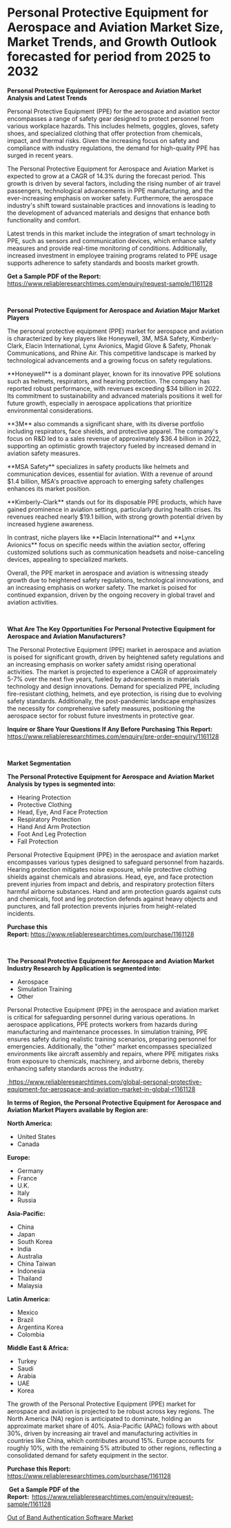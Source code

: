 <p><h1>Personal Protective Equipment for Aerospace and Aviation Market Size, Market Trends, and Growth Outlook forecasted for period from 2025 to 2032</h1></p><p><strong>Personal Protective Equipment for Aerospace and Aviation Market Analysis and Latest Trends</strong></p>
<p><p>Personal Protective Equipment (PPE) for the aerospace and aviation sector encompasses a range of safety gear designed to protect personnel from various workplace hazards. This includes helmets, goggles, gloves, safety shoes, and specialized clothing that offer protection from chemicals, impact, and thermal risks. Given the increasing focus on safety and compliance with industry regulations, the demand for high-quality PPE has surged in recent years.</p><p>The Personal Protective Equipment for Aerospace and Aviation Market is expected to grow at a CAGR of 14.3% during the forecast period. This growth is driven by several factors, including the rising number of air travel passengers, technological advancements in PPE manufacturing, and the ever-increasing emphasis on worker safety. Furthermore, the aerospace industry's shift toward sustainable practices and innovations is leading to the development of advanced materials and designs that enhance both functionality and comfort.</p><p>Latest trends in this market include the integration of smart technology in PPE, such as sensors and communication devices, which enhance safety measures and provide real-time monitoring of conditions. Additionally, increased investment in employee training programs related to PPE usage supports adherence to safety standards and boosts market growth.</p></p>
<p><strong>Get a Sample PDF of the Report:&nbsp;</strong> <a href="https://www.reliableresearchtimes.com/enquiry/request-sample/1161128?utm_campaign=3269&utm_medium=2&utm_source=Github&utm_content=ia&utm_term=22032025&utm_id=personal-protective-equipment-for-aerospace-and-aviation">https://www.reliableresearchtimes.com/enquiry/request-sample/1161128</a></p>
<p>&nbsp;</p>
<p><strong>Personal Protective Equipment for Aerospace and Aviation Major Market Players</strong></p>
<p><p>The personal protective equipment (PPE) market for aerospace and aviation is characterized by key players like Honeywell, 3M, MSA Safety, Kimberly-Clark, Elacin International, Lynx Avionics, Magid Glove & Safety, Phonak Communications, and Rhine Air. This competitive landscape is marked by technological advancements and a growing focus on safety regulations.</p><p>**Honeywell** is a dominant player, known for its innovative PPE solutions such as helmets, respirators, and hearing protection. The company has reported robust performance, with revenues exceeding $34 billion in 2022. Its commitment to sustainability and advanced materials positions it well for future growth, especially in aerospace applications that prioritize environmental considerations.</p><p>**3M** also commands a significant share, with its diverse portfolio including respirators, face shields, and protective apparel. The company's focus on R&D led to a sales revenue of approximately $36.4 billion in 2022, supporting an optimistic growth trajectory fueled by increased demand in aviation safety measures.</p><p>**MSA Safety** specializes in safety products like helmets and communication devices, essential for aviation. With a revenue of around $1.4 billion, MSA's proactive approach to emerging safety challenges enhances its market position.</p><p>**Kimberly-Clark** stands out for its disposable PPE products, which have gained prominence in aviation settings, particularly during health crises. Its revenues reached nearly $19.1 billion, with strong growth potential driven by increased hygiene awareness.</p><p>In contrast, niche players like **Elacin International** and **Lynx Avionics** focus on specific needs within the aviation sector, offering customized solutions such as communication headsets and noise-canceling devices, appealing to specialized markets.</p><p>Overall, the PPE market in aerospace and aviation is witnessing steady growth due to heightened safety regulations, technological innovations, and an increasing emphasis on worker safety. The market is poised for continued expansion, driven by the ongoing recovery in global travel and aviation activities.</p></p>
<p>&nbsp;</p>
<p><strong>What Are The Key Opportunities For Personal Protective Equipment for Aerospace and Aviation Manufacturers?</strong></p>
<p><p>The Personal Protective Equipment (PPE) market in aerospace and aviation is poised for significant growth, driven by heightened safety regulations and an increasing emphasis on worker safety amidst rising operational activities. The market is projected to experience a CAGR of approximately 5-7% over the next five years, fueled by advancements in materials technology and design innovations. Demand for specialized PPE, including fire-resistant clothing, helmets, and eye protection, is rising due to evolving safety standards. Additionally, the post-pandemic landscape emphasizes the necessity for comprehensive safety measures, positioning the aerospace sector for robust future investments in protective gear.</p></p>
<p><strong>Inquire or Share Your Questions If Any Before Purchasing This Report:</strong> <a href="https://www.reliableresearchtimes.com/enquiry/pre-order-enquiry/1161128?utm_campaign=3269&utm_medium=2&utm_source=Github&utm_content=ia&utm_term=22032025&utm_id=personal-protective-equipment-for-aerospace-and-aviation">https://www.reliableresearchtimes.com/enquiry/pre-order-enquiry/1161128</a></p>
<p>&nbsp;</p>
<p><strong>Market Segmentation</strong></p>
<p><strong>The Personal Protective Equipment for Aerospace and Aviation Market Analysis by types is segmented into:</strong></p>
<p><ul><li>Hearing Protection</li><li>Protective Clothing</li><li>Head, Eye, And Face Protection</li><li>Respiratory Protection</li><li>Hand And Arm Protection</li><li>Foot And Leg Protection</li><li>Fall Protection</li></ul></p>
<p><p>Personal Protective Equipment (PPE) in the aerospace and aviation market encompasses various types designed to safeguard personnel from hazards. Hearing protection mitigates noise exposure, while protective clothing shields against chemicals and abrasions. Head, eye, and face protection prevent injuries from impact and debris, and respiratory protection filters harmful airborne substances. Hand and arm protection guards against cuts and chemicals, foot and leg protection defends against heavy objects and punctures, and fall protection prevents injuries from height-related incidents.</p></p>
<p><strong>Purchase this Report:&nbsp;</strong><a href="https://www.reliableresearchtimes.com/purchase/1161128?utm_campaign=3269&utm_medium=2&utm_source=Github&utm_content=ia&utm_term=22032025&utm_id=personal-protective-equipment-for-aerospace-and-aviation">https://www.reliableresearchtimes.com/purchase/1161128</a></p>
<p>&nbsp;</p>
<p><strong>The Personal Protective Equipment for Aerospace and Aviation Market Industry Research by Application is segmented into:</strong></p>
<p><ul><li>Aerospace</li><li>Simulation Training</li><li>Other</li></ul></p>
<p><p>Personal Protective Equipment (PPE) in the aerospace and aviation market is critical for safeguarding personnel during various operations. In aerospace applications, PPE protects workers from hazards during manufacturing and maintenance processes. In simulation training, PPE ensures safety during realistic training scenarios, preparing personnel for emergencies. Additionally, the "other" market encompasses specialized environments like aircraft assembly and repairs, where PPE mitigates risks from exposure to chemicals, machinery, and airborne debris, thereby enhancing safety standards across the industry.</p></p>
<p><a href="https://www.reliableresearchtimes.com/global-personal-protective-equipment-for-aerospace-and-aviation-market-in-global-r1161128?utm_campaign=3269&utm_medium=2&utm_source=Github&utm_content=ia&utm_term=22032025&utm_id=personal-protective-equipment-for-aerospace-and-aviation">&nbsp;https://www.reliableresearchtimes.com/global-personal-protective-equipment-for-aerospace-and-aviation-market-in-global-r1161128</a></p>
<p><strong>In terms of Region, the Personal Protective Equipment for Aerospace and Aviation Market Players available by Region are:</strong></p>
<p>
    <p> <strong> North America: </strong>
        <ul>
            <li>United States</li>
            <li>Canada</li>
        </ul>
        </p> 
    <p> <strong> Europe: </strong>
        <ul>
            <li>Germany</li>
            <li>France</li>
            <li>U.K.</li>
            <li>Italy</li>
            <li>Russia</li>
        </ul>
        </p> 
    <p> <strong> Asia-Pacific: </strong>
        <ul>
            <li>China</li>
            <li>Japan</li>
            <li>South Korea</li>
            <li>India</li>
            <li>Australia</li>
            <li>China Taiwan</li>
            <li>Indonesia</li>
            <li>Thailand</li>
            <li>Malaysia</li>
        </ul>
        </p> 
    <p> <strong> Latin America: </strong>
        <ul>
            <li>Mexico</li>
            <li>Brazil</li>
            <li>Argentina Korea</li>
            <li>Colombia</li>
        </ul>
        </p> 
    <p> <strong> Middle East & Africa: </strong>
        <ul>
            <li>Turkey</li>
            <li>Saudi</li>
            <li>Arabia</li>
            <li>UAE</li>
            <li>Korea</li>
        </ul>
    </p>
    </p>
<p><p>The growth of the Personal Protective Equipment (PPE) market for aerospace and aviation is projected to be robust across key regions. The North America (NA) region is anticipated to dominate, holding an approximate market share of 40%. Asia-Pacific (APAC) follows with about 30%, driven by increasing air travel and manufacturing activities in countries like China, which contributes around 15%. Europe accounts for roughly 10%, with the remaining 5% attributed to other regions, reflecting a consolidated demand for safety equipment in the sector.</p></p>
<p><strong>Purchase this Report: </strong><a href="https://www.reliableresearchtimes.com/purchase/1161128?utm_campaign=3269&utm_medium=2&utm_source=Github&utm_content=ia&utm_term=22032025&utm_id=personal-protective-equipment-for-aerospace-and-aviation">https://www.reliableresearchtimes.com/purchase/1161128</a></p>
<p>&nbsp;<strong>Get a Sample PDF of the Report:&nbsp;&nbsp;</strong><a href="https://www.reliableresearchtimes.com/enquiry/request-sample/1161128?utm_campaign=3269&utm_medium=2&utm_source=Github&utm_content=ia&utm_term=22032025&utm_id=personal-protective-equipment-for-aerospace-and-aviation">https://www.reliableresearchtimes.com/enquiry/request-sample/1161128</a></p>
<p><strong></strong></p>
<p><p><a href="https://github.com/mudgeadamsvx/Market-Research-Report-List-1/blob/main/out-of-band-authentication-software-market.md?utm_campaign=3269&utm_medium=2&utm_source=Github&utm_content=ia&utm_term=22032025&utm_id=personal-protective-equipment-for-aerospace-and-aviation">Out of Band Authentication Software Market</a></p></p>